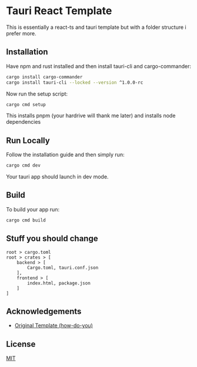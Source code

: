 
# Tauri React Template

This is essentially a react-ts and tauri template but with a folder structure i prefer more.

## Installation

Have npm and rust installed and then install tauri-cli and cargo-commander:
```bash
cargo install cargo-commander
cargo install tauri-cli --locked --version ^1.0.0-rc 
```

Now run the setup script:
```bash
cargo cmd setup
```
This installs pnpm (your hardrive will thank me later) and installs node dependencies
## Run Locally

Follow the installation guide and then simply run:
```bash
cargo cmd dev
```
Your tauri app should launch in dev mode.
## Build

To build your app run:

```bash
cargo cmd build
```


## Stuff you should change 
```
root > cargo.toml
root > crates > [
    backend > [
        Cargo.toml, tauri.conf.json
    ],
    frontend > [
        index.html, package.json
    ]
]
```
## Acknowledgements

 - [Original Template (how-do-you)](https://github.com/how-do-you/banan)


## License

[MIT](https://choosealicense.com/licenses/mit/)
